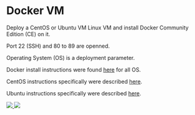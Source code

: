 #	Docker VM

Deploy a CentOS or Ubuntu VM Linux VM and install Docker Community Edition (CE) on it.

Port 22 (SSH) and 80 to 89 are openned.

Operating System (OS) is a deployment parameter.

Docker install instructions were found [here](https://www.docker.com/community-edition) for all OS.

CentOS instructions specifically were described [here](https://docs.docker.com/install/linux/docker-ce/centos/).

Ubuntu instructions specifically were described [here](https://docs.docker.com/install/linux/docker-ce/ubuntu/).

<a href="https://portal.azure.com/#create/Microsoft.Template/uri/https:%2F%2Fraw.githubusercontent.com%2Fvplauzon%2Fcontainers%2Fmaster%2FDockerVM%2FDeployVM%2Fazuredeploy.json" target="_blank">
    <img src="http://azuredeploy.net/deploybutton.png"/>
</a>
<a href="http://armviz.io/#/?load=https://raw.githubusercontent.com/vplauzon/containers/master/DockerVM/DeployVM/azuredeploy.json" target="_blank">
    <img src="http://armviz.io/visualizebutton.png"/>
</a>
